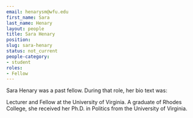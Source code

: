 ```yaml
---
email: henarysm@wfu.edu
first_name: Sara
last_name: Henary
layout: people
title: Sara Henary
position:
slug: sara-henary
status: not_current
people-category:
- student
roles:
- Fellow
---
```

Sara Henary was a past fellow. During that role, her bio text was:

Lecturer and Fellow at the University of Virginia. A graduate of Rhodes College, she received her Ph.D. in Politics from the University of Virginia.
